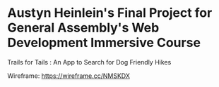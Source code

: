 # Austyn Heinlein's Final Project for General Assembly's Web Development Immersive Course

Trails for Tails : An App to Search for Dog Friendly Hikes

Wireframe: https://wireframe.cc/NMSKDX
